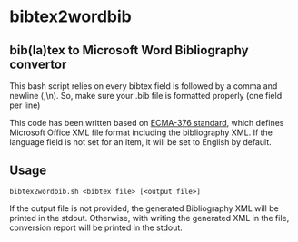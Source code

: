 # bibtex2wordbib

## bib(la)tex to Microsoft Word Bibliography convertor

This bash script relies on every bibtex field is followed by a comma and newline (,\n). So, make sure your .bib file is formatted properly (one field per line)

This code has been written based on [ECMA-376 standard](https://www.ecma-international.org/publications/standards/Ecma-376.htm), which defines Microsoft Office XML file format including the bibliography XML. If the language field is not set for an item, it will be set to English by default.

## Usage
`bibtex2wordbib.sh <bibtex file> [<output file>]`

If the output file is not provided, the generated Bibliography XML will be printed in the stdout. Otherwise, with writing the generated XML in the file, conversion report will be printed in the stdout.
